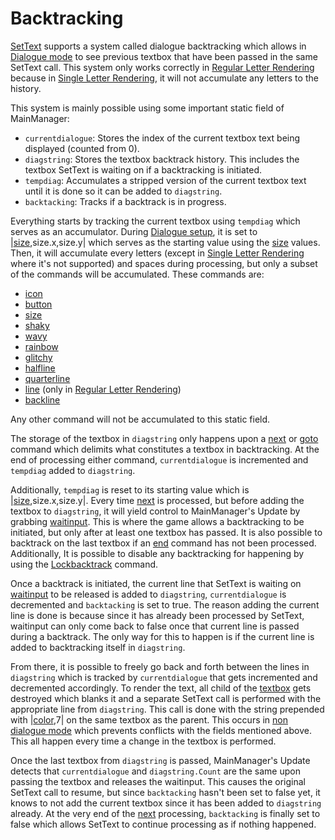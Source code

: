 # Backtracking

[SetText](../SetText.md) supports a system called dialogue backtracking which allows in [Dialogue mode](../Dialogue%20mode.md) to see previous textbox that have been passed in the same SetText call. This system only works correctly in [Regular Letter Rendering](../Letter%20Rendering%20Methods/Regular%20Letter%20Rendering.md) because in [Single Letter Rendering](../Letter%20Rendering%20Methods/Single%20Letter%20Rendering.md), it will not accumulate any letters to the history.

This system is mainly possible using some important static field of MainManager:

* `currentdialogue`: Stores the index of the current textbox text being displayed (counted from 0).
* `diagstring`: Stores the textbox backtrack history. This includes the textbox SetText is waiting on if a backtracking is initiated.
* `tempdiag`: Accumulates a stripped version of the current textbox text until it is done so it can be added to `diagstring`.
* `backtacking`: Tracks if a backtrack is in progress.

Everything starts by tracking the current textbox using `tempdiag` which serves as an accumulator.  During [Dialogue setup](../Life%20Cycle.md#dialogue-setup), it is set to |[size](../Individual%20commands/size.md),size.x,size.y| which serves as the starting value using the [size](../Individual%20commands/size.md) values. Then, it will accumulate every letters (except in [Single Letter Rendering](../Letter%20Rendering%20Methods/Single%20Letter%20Rendering.md) where it's not supported) and spaces during processing, but only a subset of the commands will be accumulated. These commands are:

* [icon](../Individual%20commands/Icon.md)
* [button](../Individual%20commands/Button.md)
* [size](../Individual%20commands/size.md)
* [shaky](../Individual%20commands/Shaky.md)
* [wavy](../Individual%20commands/Wavy.md)
* [rainbow](../Individual%20commands/Rainbow.md)
* [glitchy](../Individual%20commands/Glitchy.md)
* [halfline](../Individual%20commands/Halfline.md)
* [quarterline](../Individual%20commands/Quarterline.md)
* [line](../Individual%20commands/Line.md) (only in [Regular Letter Rendering](../Letter%20Rendering%20Methods/Regular%20Letter%20Rendering.md))
* [backline](../Individual%20commands/Backline.md)

Any other command will not be accumulated to this static field.

The storage of the textbox in `diagstring` only happens upon a [next](../Individual%20commands/Next.md) or [goto](../Individual%20commands/Goto.md) command which delimits what constitutes a textbox in backtracking. At the end of processing either command, `currentdialogue` is incremented and `tempdiag` added to `diagstring`. 

Additionally, `tempdiag` is reset to its starting value which is |[size](../Individual%20commands/size.md),size.x,size.y|. Every time [next](../Individual%20commands/Next.md) is processed, but before adding the textbox to `diagstring`, it will yield control to MainManager's Update by grabbing [waitinput](../Notable%20states.md#waitinput). This is where the game allows a backtracking to be initiated, but only after at least one textbox has passed. It is also possible to backtrack on the last textbox if an [end](../Individual%20commands/End.md) command has not been processed. Additionally, It is possible to disable any backtracking for happening by using the [Lockbacktrack](../Individual%20commands/Lockbacktrack.md) command.

Once a backtrack is initiated, the current line that SetText is waiting on [waitinput](../Notable%20states.md#waitinput) to be released is added to `diagstring`, `currentdialogue` is decremented and `backtacking` is set to true. The reason adding the current line is done is because since it has already been processed by SetText, waitinput can only come back to false once that current line is passed during a backtrack. The only way for this to happen is if the current line is added to backtracking itself in `diagstring`.

From there, it is possible to freely go back and forth between the lines in `diagstring` which is tracked by `currentdialogue` that gets incremented and decremented accordingly. To render the text, all child of the [textbox](../Notable%20states.md#textbox) gets destroyed which blanks it and a separate SetText call is performed with the appropriate line from `diagstring`. This call is done with the string prepended with |[color](../Individual%20commands/Color.md),7| on the same textbox as the parent. This occurs in [non dialogue mode](../Dialogue%20mode.md#non-dialogue-mode) which prevents conflicts with the fields mentioned above. This all happen every time a change in the textbox is performed.

Once the last textbox from `diagstring` is passed, MainManager's Update detects that `currentdialogue` and `diagstring.Count` are the same upon passing the textbox and releases the waitinput. This causes the original SetText call to resume, but since `backtacking` hasn't been set to false yet, it knows to not add the current textbox since it has been added to `diagstring` already. At the very end of the [next](../Individual%20commands/Next.md) processing, `backtacking` is finally set to false which allows SetText to continue processing as if nothing happened.
